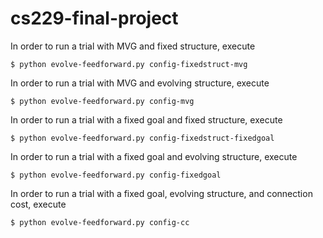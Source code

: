 # cs229-final-project

In order to run a trial with MVG and fixed structure, execute
```
$ python evolve-feedforward.py config-fixedstruct-mvg
```

In order to run a trial with MVG and evolving structure, execute
```
$ python evolve-feedforward.py config-mvg
```

In order to run a trial with a fixed goal and fixed structure, execute
```
$ python evolve-feedforward.py config-fixedstruct-fixedgoal
```

In order to run a trial with a fixed goal and evolving structure, execute
```
$ python evolve-feedforward.py config-fixedgoal
```

In order to run a trial with a fixed goal, evolving structure, and connection cost, execute
```
$ python evolve-feedforward.py config-cc
```
